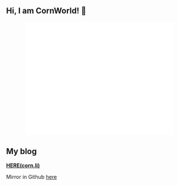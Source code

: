 ## Hi, I am CornWorld! 👏
<!--<img src="https://github-readme-stats.vercel.app/api?username=CornWorld&theme=radical&show_icons=true" alt="CornWorld's GitHub stats" height="200px" />
<img src="https://github-readme-stats.vercel.app/api/top-langs/?username=CornWorld&&layout=compact&theme=radical" alt="CornWorld's Top Langs" height="200px" />

-->

<p align="center"><img src="/github-metrics.svg" alt="Metrics" width="400"></p>

## My blog
**[HERE(corn.li)](https://corn.li)**


Mirror in Github [here](https://github.com/CornWorld/CornWorld/blob/master/blog.md)
